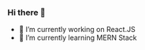 ### Hi there 👋

- 🔭 I’m currently working on React.JS
- 🌱 I’m currently learning MERN Stack
<!-- - 👯 I’m looking to collaborate on ... 
- 🤔 I’m looking for help with ...
- 💬 Ask me about ...
- 📫 How to reach me: ...
- 😄 Pronouns: ...
- ⚡ Fun fact: ...
- -->

